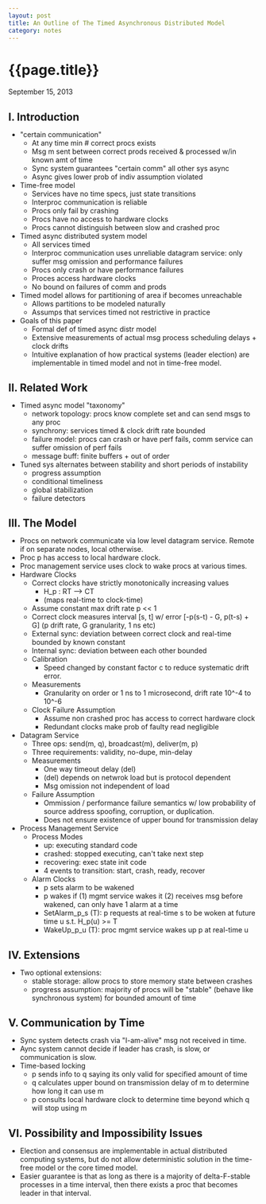 ```yaml
---
layout: post
title: An Outline of The Timed Asynchronous Distributed Model
category: notes
---
```


# {{page.title}}

<span class="meta">September 15, 2013</span>

<style>
p {
    margin: 0;
}
h2.sectionTitle {
    margin-bottom: 10px;
}
#post ul {
    margin-left: 20px;
}
</style>

<h2 class="sectionTitle">I. Introduction</h2>

* "certain communication"
   * At any time min # correct procs exists
   * Msg m sent between correct prods received & processed w/in known amt of time
   * Sync system guarantees "certain comm" all other sys async
   * Async gives lower prob of indiv assumption violated
* Time-free model
   * Services have no time specs, just state transitions
   * Interproc communication is reliable
   * Procs only fail by crashing
   * Procs have no access to hardware clocks
   * Procs cannot distinguish between slow and crashed proc
* Timed async distributed system model
   * All services timed
   * Interproc communication uses unreliable datagram service: only suffer msg omission and performance failures
   * Procs only crash or have performance failures
   * Proces access hardware clocks
   * No bound on failures of comm and prods
* Timed model allows for partitioning of area if becomes unreachable
   * Allows partitions to be modeled naturally
   * Assumps that services timed not restrictive in practice
* Goals of this paper
   * Formal def of timed async distr model
   * Extensive measurements of actual msg process scheduling delays + clock drifts
   * Intuitive explanation of how practical systems (leader election) are implementable in timed model and not in time-free model.

<h2 class="sectionTitle">II. Related Work</h2>

* Timed async model "taxonomy"
   * network topology: procs know complete set and can send msgs to any proc
   * synchrony: services timed & clock drift rate bounded
   * failure model: procs can crash or have perf fails, comm service can suffer omission of perf fails
   * message buff: finite buffers + out of order
* Tuned sys alternates between stability and short periods of instability
   * progress assumption
   * conditional timeliness
   * global stabilization
   * failure detectors


<h2 class="sectionTitle">III. The Model</h2>


* Procs on network communicate via low level datagram service.  Remote if on separate nodes, local otherwise.
* Proc p has access to local hardware clock.
* Proc management service uses clock to wake procs at various times.
* Hardware Clocks

   * Correct clocks have strictly monotonically increasing values

      * H_p : RT --> CT
      * (maps real-time to clock-time)

   * Assume constant max drift rate p << 1
   * Correct clock measures interval \[s, t\] w/ error \[-p(s-t) - G, p(t-s) + G\] (p drift rate, G granularity, 1 ns etc)
   * External sync: deviation between correct clock and real-time bounded by known constant
   * Internal sync: deviation between each other bounded
   * Calibration

      * Speed changed by constant factor c to reduce systematic drift error.
   * Measurements

      * Granularity on order or 1 ns to 1 microsecond, drift rate 10^-4 to 10^-6
   * Clock Failure Assumption
      * Assume non crashed proc has access to correct hardware clock
      * Redundant clocks make prob of faulty read negligible
* Datagram Service
   * Three ops: send(m, q), broadcast(m), deliver(m, p)
   * Three requirements: validity, no-dupe, min-delay
   * Measurements
      * One way timeout delay (del)
      * (del) depends on netwrok load but is protocol dependent
      * Msg omission not independent of load
   * Failure Assumption
      * Ommission / performance failure semantics w/ low probability of source address spoofing, corruption, or duplication.
      * Does not ensure existence of upper bound for transmission delay
* Process Management Service

   * Process Modes
      * up: executing standard code
      * crashed: stopped executing, can't take next step
      * recovering: exec state init code
      * 4 events to transition: start, crash, ready, recover

   * Alarm Clocks
      * p sets alarm to be wakened
      * p wakes if (1) mgmt service wakes it (2) receives msg before wakened, can only have 1 alarm at a time
      * SetAlarm_p_s (T): p requests at real-time s to be woken at future time u s.t. H_p(u) >= T
      * WakeUp_p_u (T): proc mgmt service wakes up p at real-time u

<h2 class="sectionTitle">IV. Extensions</h2>

* Two optional extensions:
   * stable storage: allow procs to store memory state between crashes
   * progress assumption: majority of procs will be "stable" (behave like synchronous system) for bounded amount of time

<h2 class="sectionTitle">V. Communication by Time</h2>

* Sync system detects crash via "I-am-alive" msg not received in time.
* Aync system cannot decide if leader has crash, is slow, or communication is slow.
* Time-based locking
   * p sends info to q saying its only valid for specified amount of time
   * q calculates upper bound on transmission delay of m to determine how long it can use m
   * p consults local hardware clock to determine time beyond which q will stop using m

<h2 class="sectionTitle">VI. Possibility and Impossibility Issues</h2>


* Election and consensus are implementable in actual distributed computing systems, but do not allow deterministic solution in the time-free model or the core timed model.
* Easier guarantee is that as long as there is a majority of delta-F-stable processes in a time interval, then there exists a proc that becomes leader in that interval.

